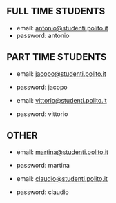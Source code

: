 ## FULL TIME STUDENTS

- email: antonio@studenti.polito.it
- password: antonio

## PART TIME STUDENTS

- email: jacopo@studenti.polito.it
- password: jacopo

- email: vittorio@studenti.polito.it
- password: vittorio

## OTHER

- email: martina@studenti.polito.it
- password: martina

- email: claudio@studenti.polito.it
- password: claudio